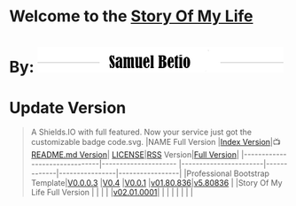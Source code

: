 Welcome to the
[Story Of My Life][1]
=====================


By: [![storyofmylife version][som-image]][som-url]
==================================================

Update Version
==============
> A Shields.IO with full featured. Now your service just got the customizable badge code.svg.
|NAME Full Version              |[Index Version][2]|:tv: [README.md Version][3]| [LICENSE][4]|[RSS][5] Version|[Full Version][6]|
|-------------------------------|--------------------- |-----------------------|-------------|----------------|-----------------|
|Professional Bootstrap Template|[V0.0.0.3][7]         |[V0.4][8]              |[V0.0.1][9]  |[v01.80.836][10]|[v5.80836][11]   |
|Story Of My Life Full Version  |                      |                       |             |                |[v02.01.0001][12]|
|                               |                      |                       |             |                |                 |

[1]: https://samuelbetio.github.io/storyofmylife
[2]: #index-version
[3]: #readmemd-version
[4]: #license
[5]: #rss-version
[6]: #full-version
[7]: https://github.com/samuelbetio/storyofmylife/releases/tag/v0.0.0.3
[8]: https://github.com/samuelbetio/storyofmylife/releases/tag/v0.4
[9]: https://github.com/samuelbetio/storyofmylife/releases/tag/v0.0.1
[10]: https://github.com/samuelbetio/storyofmylife/releases/tag/v01.80.3462.5836
[11]: https://github.com/samuelbetio/storyofmylife/releases/tag/v5.80.3462.5836
[12]: https://github.com/samuelbetio/storyofmylife/releases/tag/v02.04.0001.0001
[som-image]: https://github.com/samuelbetio/storyofmylife/blob/master/assets/img/logo.png
[som-url]: https://github.com/samuelbetio/storyofmylife/releases
